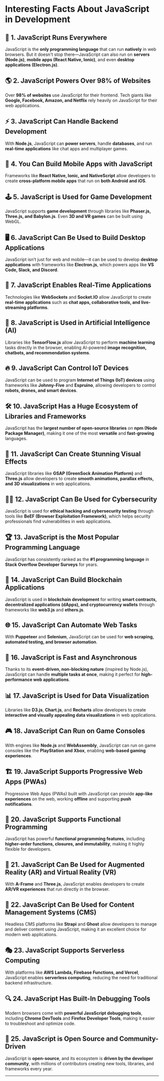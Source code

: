 # **Interesting Facts About JavaScript in Development**

## 🚀 1. JavaScript Runs Everywhere

JavaScript is the **only programming language** that can run **natively** in web browsers. But it doesn't stop there—JavaScript can also run on **servers (Node.js)**, **mobile apps (React Native, Ionic)**, and even **desktop applications (Electron.js)**.

## 🌎 2. JavaScript Powers Over 98% of Websites

Over **98% of websites** use JavaScript for their frontend. Tech giants like **Google, Facebook, Amazon, and Netflix** rely heavily on JavaScript for their web applications.

## ⚡ 3. JavaScript Can Handle Backend Development

With **Node.js**, JavaScript can **power servers**, handle **databases**, and run **real-time applications** like chat apps and multiplayer games.

## 📱 4. You Can Build Mobile Apps with JavaScript

Frameworks like **React Native, Ionic, and NativeScript** allow developers to create **cross-platform mobile apps** that run on **both Android and iOS**.

## 🕹️ 5. JavaScript is Used for Game Development

JavaScript supports **game development** through libraries like **Phaser.js, Three.js, and Babylon.js**. Even **3D and VR games** can be built using WebGL.

## 🖥️ 6. JavaScript Can Be Used to Build Desktop Applications

JavaScript isn’t just for web and mobile—it can be used to develop **desktop applications** with frameworks like **Electron.js**, which powers apps like **VS Code, Slack, and Discord**.

## 📡 7. JavaScript Enables Real-Time Applications

Technologies like **WebSockets** and **Socket.IO** allow JavaScript to create **real-time applications** such as **chat apps, collaborative tools, and live-streaming platforms**.

## 🤖 8. JavaScript is Used in Artificial Intelligence (AI)

Libraries like **TensorFlow.js** allow JavaScript to perform **machine learning** tasks directly in the browser, enabling AI-powered **image recognition, chatbots, and recommendation systems**.

## 🔥 9. JavaScript Can Control IoT Devices

JavaScript can be used to program **Internet of Things (IoT) devices** using frameworks like **Johnny-Five** and **Espruino**, allowing developers to control **robots, drones, and smart devices**.

## 🛠️ 10. JavaScript Has a Huge Ecosystem of Libraries and Frameworks

JavaScript has the **largest number of open-source libraries** on **npm (Node Package Manager)**, making it one of the most **versatile** and **fast-growing** languages.

## 🎨 11. JavaScript Can Create Stunning Visual Effects

JavaScript libraries like **GSAP (GreenSock Animation Platform)** and **Three.js** allow developers to create **smooth animations, parallax effects, and 3D visualizations** in web applications.

## 🕵️‍♂️ 12. JavaScript Can Be Used for Cybersecurity

JavaScript is used for **ethical hacking and cybersecurity testing** through tools like **BeEF (Browser Exploitation Framework)**, which helps security professionals find vulnerabilities in web applications.

## 🏆 13. JavaScript is the Most Popular Programming Language

JavaScript has consistently ranked as the **#1 programming language** in **Stack Overflow Developer Surveys** for years.

## 🔗 14. JavaScript Can Build Blockchain Applications

JavaScript is used in **blockchain development** for writing **smart contracts, decentralized applications (dApps), and cryptocurrency wallets** through frameworks like **web3.js** and **ethers.js**.

## 🌐 15. JavaScript Can Automate Web Tasks

With **Puppeteer** and **Selenium**, JavaScript can be used for **web scraping, automated testing, and browser automation**.

## 🚄 16. JavaScript is Fast and Asynchronous

Thanks to its **event-driven, non-blocking nature** (inspired by Node.js), JavaScript can handle **multiple tasks at once**, making it perfect for **high-performance web applications**.

## 📊 17. JavaScript is Used for Data Visualization

Libraries like **D3.js**, **Chart.js**, and **Recharts** allow developers to create **interactive and visually appealing data visualizations** in web applications.

## 🎮 18. JavaScript Can Run on Game Consoles

With engines like **Node.js** and **WebAssembly**, JavaScript can run on game consoles like the **PlayStation and Xbox**, enabling **web-based gaming experiences**.

## 🏗️ 19. JavaScript Supports Progressive Web Apps (PWAs)

Progressive Web Apps (PWAs) built with JavaScript can provide **app-like experiences** on the web, working **offline** and supporting **push notifications**.

## 🔄 20. JavaScript Supports Functional Programming

JavaScript has powerful **functional programming features**, including **higher-order functions, closures, and immutability**, making it highly flexible for developers.

## 🚀 21. JavaScript Can Be Used for Augmented Reality (AR) and Virtual Reality (VR)

With **A-Frame** and **Three.js**, JavaScript enables developers to create **AR/VR experiences** that run directly in the browser.

## 📝 22. JavaScript Can Be Used for Content Management Systems (CMS)

Headless CMS platforms like **Strapi** and **Ghost** allow developers to manage and deliver content using JavaScript, making it an excellent choice for modern web applications.

## 🎭 23. JavaScript Supports Serverless Computing

With platforms like **AWS Lambda, Firebase Functions, and Vercel**, JavaScript enables **serverless computing**, reducing the need for traditional backend infrastructure.

## 🔍 24. JavaScript Has Built-In Debugging Tools

Modern browsers come with **powerful JavaScript debugging tools**, including **Chrome DevTools** and **Firefox Developer Tools**, making it easier to troubleshoot and optimize code.

## 📢 25. JavaScript is Open Source and Community-Driven

JavaScript is **open-source**, and its ecosystem is **driven by the developer community**, with millions of contributors creating new tools, libraries, and frameworks every year.

---
